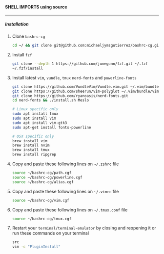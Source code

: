 #### SHELL IMPORTS using source
---

##### Installation
1. Clone `bashrc-cg`

    ```bash
    cd ~/ && git clone git@github.com:michaeljymsgutierrez/bashrc-cg.git
    ```
2. Install `fzf`

    ```bash
    git clone --depth 1 https://github.com/junegunn/fzf.git ~/.fzf
    ~/.fzf/install
    ```
3. Install latest `vim`, `vundle`, `tmux` `nerd-fonts` and  `powerline-fonts`

    ```bash
    git clone https://github.com/VundleVim/Vundle.vim.git ~/.vim/bundle/Vundle.vim
    git clone https://github.com/sheerun/vim-polyglot ~/.vim/bundle/vim-polyglot
    git clone https://github.com/ryanoasis/nerd-fonts.git
    cd nerd-fonts && ./install.sh Meslo

    # Linux specific only
    sudo apt install tmux
    sudo apt install vim
    sudo apt install vim-gtk3
    sudo apt-get install fonts-powerline

    # OSX specific only
    brew install vim
    brew install nvim
    brew install tmux
    brew install ripgrep
    ```
4. Copy and paste these following lines on `~/.zshrc` file

    ```bash
    source ~/bashrc-cg/path.cgf
    source ~/bashrc-cg/powerline.cgf
    source ~/bashrc-cg/alias.cgf
    ```
5. Copy and paste these following lines on `~/.vimrc` file

    ```bash
    source ~/bashrc-cg/vim.cgf
    ```
6. Copy and paste these following lines on `~/.tmux.conf` file

    ```bash
    source ~/bashrc-cg/tmux.cgf
    ```
7. Restart your `terminal/terminal-emulator` by closing and reopening it or
    run these commands on your terminal

    ```bash
    src
    vim -c "PluginInstall"
    ```
